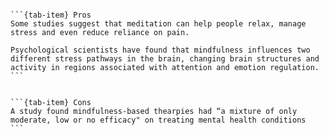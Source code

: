 
<style>
.box {
    margin: 10px;
    border: 1px solid #cccccc;
    padding: 20px;
    border-radius: 8px;
    background-color: #f9f9f9;
}
.box:hover {
    background-color: #e8f5e9;
}


</style>


````{tab-set}

```{tab-item} Pros
Some studies suggest that meditation can help people relax, manage stress and even reduce reliance on pain.

Psychological scientists have found that mindfulness influences two different stress pathways in the brain, changing brain structures and activity in regions associated with attention and emotion regulation. 
```


```{tab-item} Cons
A study found mindfulness-based thearpies had “a mixture of only moderate, low or no efficacy" on treating mental health conditions
```

````


